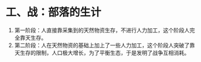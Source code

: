 # 工、战：部落的生计

1. 第一阶段：人直接靠采集到的天然物资生存，不进行人力加工，这个阶段人完全靠天生存。
2. 第二阶段：人在天然物资的基础上加上了一些人力加工，这个阶段人突破了靠天生存的限制，人口极大增长，为了平衡生态，于是发明了战争互相消耗。
